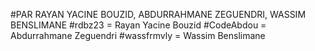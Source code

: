 #PAR RAYAN YACINE BOUZID, ABDURRAHMANE ZEGUENDRI, WASSIM BENSLIMANE #rdbz23 = Rayan Yacine Bouzid #CodeAbdou = Abdurrahmane Zeguendri #wassfrmvly = Wassim Benslimane
